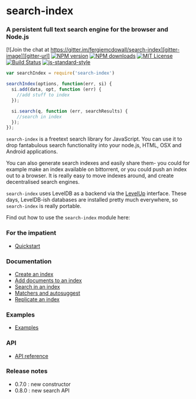# search-index
### A persistent full text search engine for the browser and Node.js

[![Join the chat at https://gitter.im/fergiemcdowall/search-index][gitter-image]][gitter-url]
[![NPM version][npm-version-image]][npm-url]
[![NPM downloads][npm-downloads-image]][npm-url]
[![MIT License][license-image]][license-url]
[![Build Status][travis-image]][travis-url]
[![js-standard-style][js-standard-image]][js-standard-url] 

```javascript
var searchIndex = require('search-index')

searchIndex(options, function(err, si) {
  si.add(data, opt, function (err) {
    //add stuff to index
  });

  si.search(q, function (err, searchResults) {
    //search in index
  });
});
```

`search-index` is a freetext search library for JavaScript. You can use it to drop fantabulous search functionality into your node.js, HTML, OSX and Android applications.

You can also generate search indexes and easily share them- you could for example make an index available on bittorrent, or you could push an index out to a browser. It is really easy to move indexes around, and create decentralised search engines.

`search-index` uses LevelDB as a backend via the [LevelUp](https://github.com/Level/levelup) interface. These days, LevelDB-ish databases are installed pretty much everywhere, so `search-index` is really portable.

Find out how to use the `search-index` module here:

### For the impatient
 * [Quickstart](./doc/quickstart.md)

### Documentation
 * [Create an index](./doc/create.md)
 * [Add documents to an index](./doc/add.md)
 * [Search in an index](./doc/search.md)
 * [Matchers and autosuggest](./doc/autosuggest.md)
 * [Replicate an index](./doc/replicate.md)

### Examples
 * [Examples](doc/EXAMPLES.md)

### API

 * [API reference](./doc/API.md)

[license-image]: http://img.shields.io/badge/license-MIT-blue.svg?style=flat-square
[license-url]: LICENSE

[npm-url]: https://npmjs.org/package/search-index
[npm-version-image]: http://img.shields.io/npm/v/search-index.svg?style=flat-square
[npm-downloads-image]: http://img.shields.io/npm/dm/search-index.svg?style=flat-square

[travis-url]: http://travis-ci.org/fergiemcdowall/search-index
[travis-image]: http://img.shields.io/travis/fergiemcdowall/search-index.svg?style=flat-square

[gitter-url]: https://gitter.im/fergiemcdowall/search-index?utm_source=badge&utm_medium=badge&utm_campaign=pr-badge&utm_content=badge
[gitter-image]: https://img.shields.io/badge/GITTER-join%20chat-green.svg?style=flat-square

[js-standard-url]: https://github.com/feross/standard
[js-standard-image]: https://img.shields.io/badge/code%20style-standard%20js-green.svg?style=flat-square

### Release notes

* 0.7.0 : new constructor
* 0.8.0 : new search API
